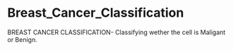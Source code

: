 # Breast_Cancer_Classification
BREAST CANCER CLASSIFICATION- Classifying wether the cell is Maligant or Benign.
